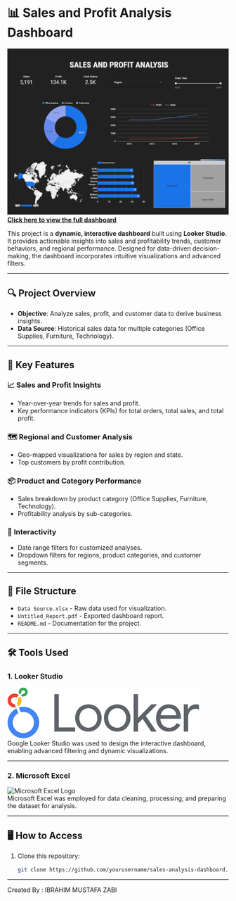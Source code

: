# 📊 Sales and Profit Analysis Dashboard

![Dashboard Preview](./Dashboard-png.png)  
**[Click here to view the full dashboard](https://lookerstudio.google.com/s/hJpf2rTdnM0)**

This project is a **dynamic, interactive dashboard** built using **Looker Studio**. It provides actionable insights into sales and profitability trends, customer behaviors, and regional performance. Designed for data-driven decision-making, the dashboard incorporates intuitive visualizations and advanced filters.

---

## 🔍 **Project Overview**

- **Objective**: Analyze sales, profit, and customer data to derive business insights.
- **Data Source**: Historical sales data for multiple categories (Office Supplies, Furniture, Technology).

---

## 🌟 **Key Features**

### 📈 **Sales and Profit Insights**
- Year-over-year trends for sales and profit.
- Key performance indicators (KPIs) for total orders, total sales, and total profit.

### 🗺️ **Regional and Customer Analysis**
- Geo-mapped visualizations for sales by region and state.
- Top customers by profit contribution.

### 📦 **Product and Category Performance**
- Sales breakdown by product category (Office Supplies, Furniture, Technology).
- Profitability analysis by sub-categories.

### 🔧 **Interactivity**
- Date range filters for customized analyses.
- Dropdown filters for regions, product categories, and customer segments.

---

## 📂 **File Structure**
- `Data Source.xlsx` - Raw data used for visualization.
- `Untitled_Report.pdf` - Exported dashboard report.
- `README.md` - Documentation for the project.

---

## 🛠️ **Tools Used**

### 1. **Looker Studio**
![Looker Studio Logo](Looker-icon.png)  
Google Looker Studio was used to design the interactive dashboard, enabling advanced filtering and dynamic visualizations.

---

### 2. **Microsoft Excel**
![Microsoft Excel Logo](https://upload.wikimedia.org/wikipedia/commons/thumb/7/73/Microsoft_Excel_2013-2019_logo.svg/120px-Microsoft_Excel_2013-2019_logo.svg.png)  
Microsoft Excel was employed for data cleaning, processing, and preparing the dataset for analysis.

---

## 🖥️ **How to Access**
1. Clone this repository:
   ```bash
   git clone https://github.com/yourusername/sales-analysis-dashboard.git

---
Created By : IBRAHIM MUSTAFA ZABI

